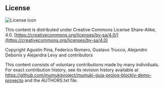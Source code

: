 ## License
![License icon](https://licensebuttons.net/l/by-sa/3.0/88x31.png)

This content is distributed under Creative Commons License Share-Alike, 4.0. [https://creativecommons.org/licenses/by-sa/4.0/](https://creativecommons.org/licenses/by-sa/4.0)

Copyright Agustin Pina, Federico Romero, Gustavo Trucco, Alejandro Debonis y Alejandra Levy and contributors

This content consists of voluntary contributions made by many
individuals. For exact contribution history, see its revision history
available at https://github.com/mumukiproject/mumuki-guia-prolog-blockly-demo-proyecto and the AUTHORS.txt file.


